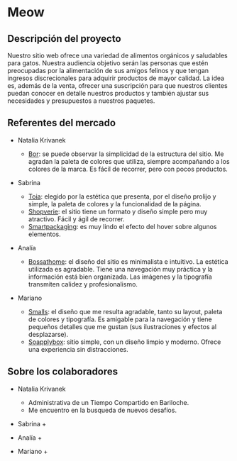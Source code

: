 # Meow

## Descripción del proyecto

Nuestro sitio web ofrece una variedad de alimentos orgánicos y saludables para gatos.
Nuestra audiencia objetivo serán las personas que estén preocupadas por la alimentación de sus amigos felinos y que tengan ingresos discrecionales para adquirir productos de mayor calidad.
La idea es, además de la venta, ofrecer una suscripción para que nuestros clientes puedan conocer en detalle nuestros productos y también ajustar sus necesidades y presupuestos a nuestros paquetes.


## Referentes del mercado

+ Natalia Krivanek
	+ [Bor](https://www.bor.com.ar/): se puede observar la simplicidad de la estructura del sitio.  Me agradan la paleta de colores que utiliza, siempre acompañando a los colores de la marca. Es fácil de recorrer, pero con pocos productos.

+ Sabrina
	+ [Toia](https://www.toia.com.ar): elegido por la estética que presenta, por el diseño prolijo y simple, la paleta de colores y la funcionalidad de la página.
	+ [Shopverie](https://shopverie.com/#): el sitio tiene un formato y diseño simple pero muy atractivo. Fácil y ágil de recorrer.
	+ [Smartpackaging](https://smartpackaging.com.ar): es muy lindo el efecto del hover sobre algunos elementos.
	
+ Analía
	+ [Bossathome](https://bossathome.com/): el diseño del sitio es minimalista e intuitivo. La estética utilizada es agradable. Tiene una navegación muy práctica y la información está bien organizada. Las imágenes y la tipografía transmiten calidez y profesionalismo.

+ Mariano
	+ [Smalls](https://www.smalls.com/): el diseño que me resulta agradable, tanto su layout, paleta de colores y tipografía. Es amigable para la navegación y tiene pequeños detalles que me gustan (sus ilustraciones y efectos al desplazarse).
	+ [Soapplybox](https://soapplybox.com/): sitio simple, con un diseño limpio y moderno. Ofrece una experiencia sin distracciones.

## Sobre los colaboradores

+ Natalia Krivanek
	+ Administrativa de un Tiempo Compartido en Bariloche. 
	+ Me encuentro en la busqueda de nuevos desafíos.

+ Sabrina
	+ 
	
+ Analía
	+ 

+ Mariano
	+ 